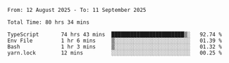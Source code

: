 <!--START_SECTION:waka-->

```abap
From: 12 August 2025 - To: 11 September 2025

Total Time: 80 hrs 34 mins

TypeScript       74 hrs 43 mins  ███████████████████████▒░   92.74 %
Env File         1 hr 6 mins     ▒░░░░░░░░░░░░░░░░░░░░░░░░   01.39 %
Bash             1 hr 3 mins     ▒░░░░░░░░░░░░░░░░░░░░░░░░   01.32 %
yarn.lock        12 mins         ░░░░░░░░░░░░░░░░░░░░░░░░░   00.25 %
```

<!--END_SECTION:waka-->
